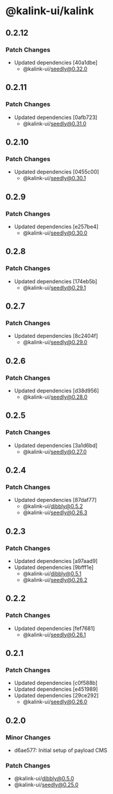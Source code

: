 # @kalink-ui/kalink

## 0.2.12

### Patch Changes

- Updated dependencies [40a1dbe]
  - @kalink-ui/seedly@0.32.0

## 0.2.11

### Patch Changes

- Updated dependencies [0afb723]
  - @kalink-ui/seedly@0.31.0

## 0.2.10

### Patch Changes

- Updated dependencies [0455c00]
  - @kalink-ui/seedly@0.30.1

## 0.2.9

### Patch Changes

- Updated dependencies [e257be4]
  - @kalink-ui/seedly@0.30.0

## 0.2.8

### Patch Changes

- Updated dependencies [174eb5b]
  - @kalink-ui/seedly@0.29.1

## 0.2.7

### Patch Changes

- Updated dependencies [8c2404f]
  - @kalink-ui/seedly@0.29.0

## 0.2.6

### Patch Changes

- Updated dependencies [d38d956]
  - @kalink-ui/seedly@0.28.0

## 0.2.5

### Patch Changes

- Updated dependencies [3a1d6bd]
  - @kalink-ui/seedly@0.27.0

## 0.2.4

### Patch Changes

- Updated dependencies [87daf77]
  - @kalink-ui/dibbly@0.5.2
  - @kalink-ui/seedly@0.26.3

## 0.2.3

### Patch Changes

- Updated dependencies [a97aad9]
- Updated dependencies [9bfff1e]
  - @kalink-ui/dibbly@0.5.1
  - @kalink-ui/seedly@0.26.2

## 0.2.2

### Patch Changes

- Updated dependencies [fef7681]
  - @kalink-ui/seedly@0.26.1

## 0.2.1

### Patch Changes

- Updated dependencies [c0f588b]
- Updated dependencies [e451989]
- Updated dependencies [29ce292]
  - @kalink-ui/seedly@0.26.0

## 0.2.0

### Minor Changes

- d6ae577: Initial setup of payload CMS

### Patch Changes

- @kalink-ui/dibbly@0.5.0
- @kalink-ui/seedly@0.25.0

